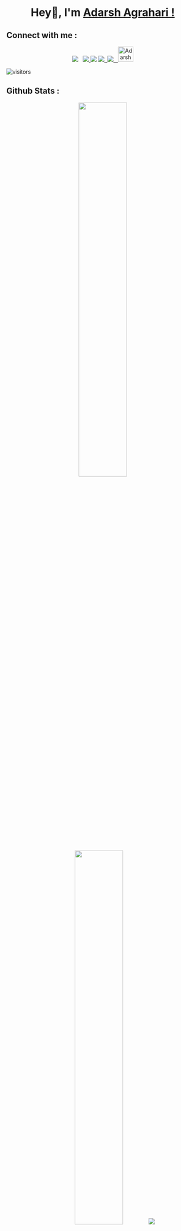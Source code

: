 <div align="center">

# Hey👋, I'm [Adarsh Agrahari !](https://github.com/Adarsh-Agrahari)
</div>

## Connect with me :

<div align=center>
<a href="https://www.linkedin.com/in/adarsh-agrahari/" alt="Adarsh Agrahari | LinkedIn"><img src="https://img.icons8.com/fluent/48/000000/linkedin.png" ></a> &nbsp;
<a href="mailto:adarshagrahari0503@gmail.com" alt="Adarsh Agrahari | Gmail"><img src="https://img.icons8.com/fluent/48/000000/gmail.png">
<a href="https://www.instagram.com/_adarsh_agrahari/" alt="Adarsh Agrahari | Instagram"><img src="https://img.icons8.com/fluent/48/000000/instagram-new.png" ></a> 
<a href="https://discordapp.com/users/Adarsh Agrahari#9629" alt="Adarsh Agrahari | Discord"><img src="https://img.icons8.com/plasticine/50/000000/discord-logo.png">&nbsp;
<a href="https://www.hackerrank.com/adarshagrahari05" alt="Adarsh Agrahari | HackerRank"><img src="https://img.icons8.com/external-tal-revivo-shadow-tal-revivo/50/000000/external-hackerrank-is-a-technology-company-that-focuses-on-competitive-programming-logo-shadow-tal-revivo.png">&nbsp;&nbsp;
<a href="https://codepen.io/adarsh-agrahari" target="blank"><img src="https://raw.githubusercontent.com/rahuldkjain/github-profile-readme-generator/master/src/images/icons/Social/codepen.svg" alt="Adarsh Agrahari | Codepen" height="40" width="40" /></a>
</div>
  
![visitors](https://visitor-badge.laobi.icu/badge?page_id=Adarsh-Agrahari.Adarsh-Agrahari)

## Github Stats :

<p align="center">
  <img height="50%" width="auto" src ="https://github-readme-stats.vercel.app/api?username=Adarsh-Agrahari&show_icons=true&count_private=true&theme=vision-friendly-dark&hide_border=true&bg_color=00000000">
  <!-- &hide=issues,contribs -->
  <img height="50%" width="auto" src ="https://github-readme-stats.vercel.app/api/top-langs/?username=Adarsh-Agrahari&layout=compact&hide_border=true&theme=vision-friendly-dark&bg_color=00000000&langs_count=8">
  <!-- &hide=jupyter%20notebook,tex,css,php&exclude_repo=Pacman-AI -->
  <img src ="https://github-readme-streak-stats.herokuapp.com?user=Adarsh-Agrahari&theme=vision-friendly-dark&hide_border=true&background=FFFFFF00">
  <br>
  <br>
</p>

 
<div align=center>

<!-- [![trophy](https://github-profile-trophy.vercel.app/?username=Adarsh-Agrahari&theme=onedark)](https://github.com/Adarsh-Agrahari/github-profile-trophy) -->
</div>
<img src="https://github-readme-activity-graph.vercel.app/graph?username=Adarsh-Agrahari&hide_border=true&theme=github-compact&bg_color=FFFFFF00&color=e1dbe1&line=8042fc&point=ffb000&area=true)%5D(https://github.com/ashutosh00710/github-readme-activity-graph" width="100%" alt="github activity graph"/>
 
## Top Repository :

<div width="50%" align="center">
<div> <a href="https://github.com/Adarsh-Agrahari/tic-tac-toe" align="left"><img align="left"" src="https://github-readme-stats.vercel.app/api/pin/?username=Adarsh-Agrahari&repo=tic-tac-toe&title_color=8042fc&text_color=ffffff&icon_color=8042fc&bg_color=FFFFFF00&hide_border=true&locale=en" /></a></div>

</div><br /><br /><br /><br /><br /><br />

## Hacktoberfest 2022 & 2023 Contribution Badges :
<div align="center">

[![My Holopin board](https://holopin.me/adarsh0503)](https://holopin.io/@adarsh0503)
</div>

